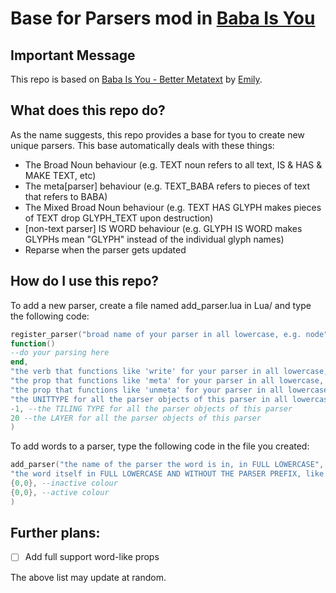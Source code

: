 # Base for Parsers mod in [Baba Is You](https://hempuli.com/baba/)
## Important Message
This repo is based on [Baba Is You - Better Metatext](https://github.com/EmilyEmmi/Baba-Is-You---Metatext-Mod) by [Emily](https://github.com/EmilyEmmi).
## What does this repo do?
As the name suggests, this repo provides a base for tyou to create new unique parsers.
This base automatically deals with these things:
- The Broad Noun behaviour \(e.g. TEXT noun refers to all text, IS & HAS & MAKE TEXT, etc\)
- The meta\[parser\] behaviour \(e.g. TEXT_BABA refers to pieces of text that refers to BABA\)
- The Mixed Broad Noun behaviour \(e.g. TEXT HAS GLYPH makes pieces of TEXT drop GLYPH_TEXT upon destruction\)
- \[non-text parser] IS WORD behaviour \(e.g. GLYPH IS WORD makes GLYPHs mean "GLYPH" instead of the individual glyph names\)
- Reparse when the parser gets updated
## How do I use this repo?
To add a new parser, create a file named add_parser.lua in Lua/ and type the following code:
```lua
register_parser("broad name of your parser in all lowercase, e.g. node",
function()
--do your parsing here
end,
"the verb that functions like 'write' for your parser in all lowercase, left nil to not set",
"the prop that functions like 'meta' for your parser in all lowercase, left nil to not set",
"the prop that functions like 'unmeta' for your parser in all lowercase, left nil to not set",
"the UNITTYPE for all the parser objects of this parser in all lowercase",
-1, --the TILING TYPE for all the parser objects of this parser
20 --the LAYER for all the parser objects of this parser
)
```
To add words to a parser, type the following code in the file you created:
```lua
add_parser("the name of the parser the word is in, in FULL LOWERCASE",
"the word itself in FULL LOWERCASE AND WITHOUT THE PARSER PREFIX, like 'baba' to refer to baba and 'text_baba' to refer to text_baba",
{0,0}, --inactive colour
{0,0}, --active colour
)
```


## Further plans:
- [ ] Add full support word-like props

The above list may update at random.
